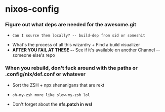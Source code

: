 # nixos-config

### Figure out what deps are needed for the awesome.git 
*     Can I source them locally? -- build-dep from sid or someshit
* What's the process of all this wizardry + Find a build visualizer
* **AFTER YOU FAIL AT THESE --** See if it's available on another Channel -- someone else's repo

### When you rebuild, don't fuck around with the paths or .config/nix/def.conf or whatever
*   Sort the ZSH + npx shenanigans that are rekt
*     oh-my-zsh more like slow-my-zsh lol
*   Don't forget about the **nfs.patch in wsl**
